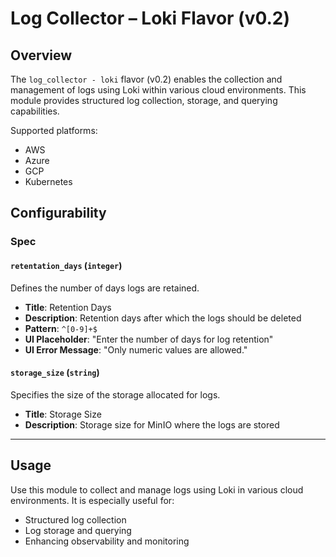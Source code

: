 # Log Collector – Loki Flavor (v0.2)

## Overview

The `log_collector - loki` flavor (v0.2) enables the collection and management of logs using Loki within various cloud environments. This module provides structured log collection, storage, and querying capabilities.

Supported platforms:
- AWS  
- Azure  
- GCP  
- Kubernetes

## Configurability

### Spec

#### `retentation_days` (`integer`)

Defines the number of days logs are retained.

- **Title**: Retention Days
- **Description**: Retention days after which the logs should be deleted
- **Pattern**: `^[0-9]+$`
- **UI Placeholder**: "Enter the number of days for log retention"
- **UI Error Message**: "Only numeric values are allowed."

#### `storage_size` (`string`)

Specifies the size of the storage allocated for logs.

- **Title**: Storage Size
- **Description**: Storage size for MinIO where the logs are stored

---

## Usage

Use this module to collect and manage logs using Loki in various cloud environments. It is especially useful for:

- Structured log collection
- Log storage and querying
- Enhancing observability and monitoring

